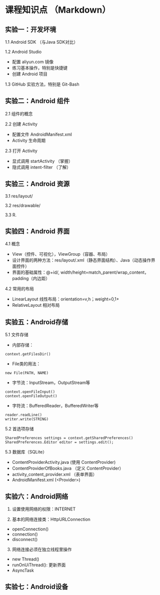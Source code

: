 # 课程知识点 （Markdown）

## 实验一：开发坏境

1.1 Android SDK （与Java SDK对比）  

1.2 Android Studio   
- 配置 aliyun.com 镜像
- 练习基本操作，特别是快捷键
- 创建 Android 项目   

1.3 GitHub 实验方法，特别是 Git-Bash

## 实验二：Android 组件

2.1 组件的概念   

2.2 创建 Activity    
- 配置文件 AndroidManifest.xml 
- Activity 生命周期

2.3 打开 Activity  
- 显式调用 startActivity （掌握） 
- 隐式调用 intent-filter （了解）

## 实验三：Android 资源

3.1 res/layout/

3.2 res/drawable/ 

3.3 R.

## 实验四：Android 界面  

4.1 概念  

- View（控件、可视化），ViewGroup（容器、布局）
- 设计界面的两种方法：res/layout/.xml（静态界面结构）、Java（动态操作界面控件）  
- 界面的基础属性：@+id/, width/height=match_parent/wrap_content，padding（内边距）  

4.2 常用的布局  

- LinearLayout 线性布局：orientation=v,h；weight=0,1+
- RelativeLayout 相对布局

## 实验五：Android存储

5.1 文件存储  

- 内部存储：  
```  
context.getFilesDir()
```  
- File类的用法：  
```
new File(PATH, NAME)
```  
- 字节流：InputStream，OutputStream等  
```
context.openFileInput() 
context.openFileOutput()  
```
- 字符流：BufferedReader，BufferedWriter等  
```   
reader.readLine()  
writer.write(STRING)  
```  

5.2 首选项存储  

```  
SharedPreferences settings = context.getSharedPreferences()
SharedPreferences.Editor editor = settings.edit();
```  

5.3 数据库（SQLite） 

- ContentProviderActivity.java (使用 ContentProvider)
- ContentProviderOfBooks.java （定义 ContentProvider）
- activity_content_provider.xml （表单界面）
- AndroidManifest.xml (\<Provider\>)

## 实验六：Android网络

1. 设置使用网络的权限：INTERNET

2. 基本的网络连接类：HttpURLConnection 

- openConnection()
- connection()
- disconnect() 

3. 网络连接必须在独立线程里操作

- new Thread()
- runOnUiThread(): 更新界面  
- AsyncTask


## 实验七：Android设备



